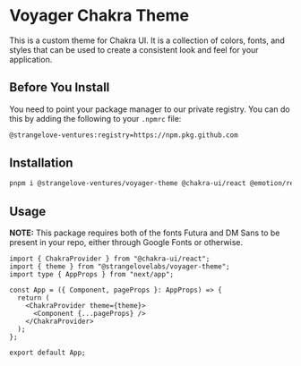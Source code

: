 # Voyager Chakra Theme

This is a custom theme for Chakra UI. It is a collection of colors, fonts, and styles that can be used to create a consistent look and feel for your application.

## Before You Install

You need to point your package manager to our private registry. You can do this by adding the following to your `.npmrc` file:

```sh
@strangelove-ventures:registry=https://npm.pkg.github.com
```

## Installation

```sh
pnpm i @strangelove-ventures/voyager-theme @chakra-ui/react @emotion/react @emotion/styled framer-motion
```

## Usage

**NOTE:**
This package requires both of the fonts Futura and DM Sans to be present in your repo, either through Google Fonts or otherwise.

```tsx
import { ChakraProvider } from "@chakra-ui/react";
import { theme } from "@strangelovelabs/voyager-theme";
import type { AppProps } from "next/app";

const App = ({ Component, pageProps }: AppProps) => {
  return (
    <ChakraProvider theme={theme}>
      <Component {...pageProps} />
    </ChakraProvider>
  );
};

export default App;
```
